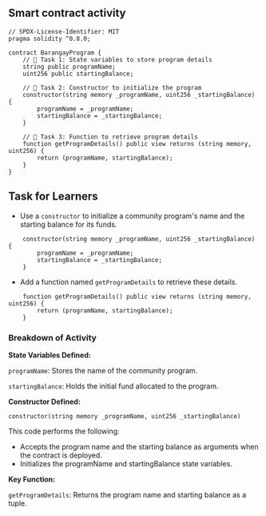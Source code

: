 ## Smart contract activity

```solidity
// SPDX-License-Identifier: MIT
pragma solidity ^0.8.0;

contract BarangayProgram {
    // 🚩 Task 1: State variables to store program details
    string public programName;
    uint256 public startingBalance;

    // 🚩 Task 2: Constructor to initialize the program
    constructor(string memory _programName, uint256 _startingBalance) {
        programName = _programName;
        startingBalance = _startingBalance;
    }

    // 🚩 Task 3: Function to retrieve program details
    function getProgramDetails() public view returns (string memory, uint256) {
        return (programName, startingBalance);
    }
}
```

## Task for Learners

- Use a `constructor` to initialize a community program's name and the starting balance for its funds.

```solidity
    constructor(string memory _programName, uint256 _startingBalance) {
        programName = _programName;
        startingBalance = _startingBalance;
    }
```

- Add a function named `getProgramDetails` to retrieve these details.

```solidity
    function getProgramDetails() public view returns (string memory, uint256) {
        return (programName, startingBalance);
    }
```

### Breakdown of Activity

**State Variables Defined:**

`programName`: Stores the name of the community program.

`startingBalance`: Holds the initial fund allocated to the program.

**Constructor Defined:**

```solidity
constructor(string memory _programName, uint256 _startingBalance)
```

This code performs the following:

- Accepts the program name and the starting balance as arguments when the contract is deployed.
- Initializes the programName and startingBalance state variables.

**Key Function:**

`getProgramDetails`: Returns the program name and starting balance as a tuple.
